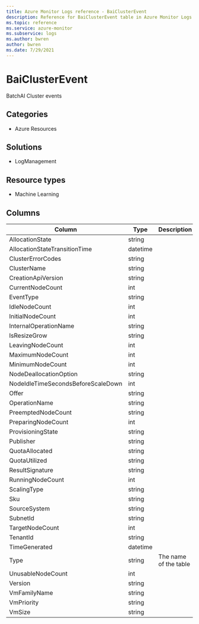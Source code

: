 ```yaml
---
title: Azure Monitor Logs reference - BaiClusterEvent
description: Reference for BaiClusterEvent table in Azure Monitor Logs.
ms.topic: reference
ms.service: azure-monitor
ms.subservice: logs
ms.author: bwren
author: bwren
ms.date: 7/29/2021
---
```


# BaiClusterEvent

 BatchAI Cluster events

## Categories

- Azure Resources
## Solutions

- LogManagement
## Resource types

- Machine Learning




## Columns

|Column|Type|Description|
|---|---|---|
|AllocationState|string||
|AllocationStateTransitionTime|datetime||
|ClusterErrorCodes|string||
|ClusterName|string||
|CreationApiVersion|string||
|CurrentNodeCount|int||
|EventType|string||
|IdleNodeCount|int||
|InitialNodeCount|int||
|InternalOperationName|string||
|IsResizeGrow|string||
|LeavingNodeCount|int||
|MaximumNodeCount|int||
|MinimumNodeCount|int||
|NodeDeallocationOption|string||
|NodeIdleTimeSecondsBeforeScaleDown|int||
|Offer|string||
|OperationName|string||
|PreemptedNodeCount|string||
|PreparingNodeCount|int||
|ProvisioningState|string||
|Publisher|string||
|QuotaAllocated|string||
|QuotaUtilized|string||
|ResultSignature|string||
|RunningNodeCount|int||
|ScalingType|string||
|Sku|string||
|SourceSystem|string||
|SubnetId|string||
|TargetNodeCount|int||
|TenantId|string||
|TimeGenerated|datetime||
|Type|string|The name of the table|
|UnusableNodeCount|int||
|Version|string||
|VmFamilyName|string||
|VmPriority|string||
|VmSize|string||
